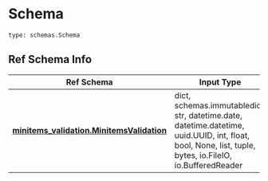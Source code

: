 # Schema
```
type: schemas.Schema
```

## Ref Schema Info
Ref Schema | Input Type | Output Type
---------- | ---------- | -----------
[**minitems_validation.MinitemsValidation**](../../../../../../../../../components/schema/minitems_validation.md) | dict, schemas.immutabledict, str, datetime.date, datetime.datetime, uuid.UUID, int, float, bool, None, list, tuple, bytes, io.FileIO, io.BufferedReader | schemas.immutabledict, str, float, int, bool, None, tuple, bytes, io.FileIO

